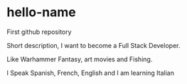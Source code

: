 # hello-name
First github repository

Short description, I want to become a Full Stack Developer.

Like Warhammer Fantasy, art movies and Fishing.

I Speak Spanish, French, English and I am learning Italian
